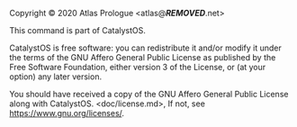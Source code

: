 Copyright © 2020 Atlas Prologue <atlas@***REMOVED***.net>

This command is part of CatalystOS.

CatalystOS is free software: you can redistribute it and/or modify
it under the terms of the GNU Affero General Public License as
published by the Free Software Foundation, either version 3 of the
License, or (at your option) any later version.

You should have received a copy of the GNU Affero General Public
License along with CatalystOS. <doc/license.md>, If not, see
<https://www.gnu.org/licenses/>.
